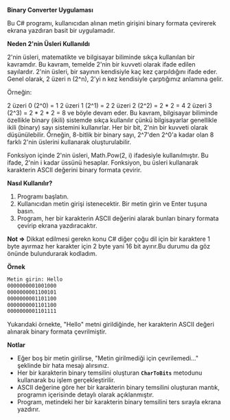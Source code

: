 **Binary Converter Uygulaması**

Bu C# programı, kullanıcıdan alınan metin girişini binary formata çevirerek ekrana yazdıran basit bir uygulamadır.

**Neden 2'nin Üsleri Kullanıldı**

2'nin üsleri, matematikte ve bilgisayar biliminde sıkça kullanılan bir kavramdır. Bu kavram, temelde 2'nin bir kuvveti olarak ifade edilen sayılardır. 2'nin üsleri, bir sayının kendisiyle kaç kez çarpıldığını ifade eder. Genel olarak, 2 üzeri n (2^n), 2'yi n kez kendisiyle çarptığımız anlamına gelir.

Örneğin:

2 üzeri 0 (2^0) = 1
2 üzeri 1 (2^1) = 2
2 üzeri 2 (2^2) = 2 * 2 = 4
2 üzeri 3 (2^3) = 2 * 2 * 2 = 8
ve böyle devam eder.
Bu kavram, bilgisayar biliminde özellikle binary (ikili) sistemde sıkça kullanılır çünkü bilgisayarlar genellikle ikili (binary) sayı sistemini kullanırlar. Her bir bit, 2'nin bir kuvveti olarak düşünülebilir. Örneğin, 8-bitlik bir binary sayı, 2^7'den 2^0'a kadar olan 8 farklı 2'nin üslerini kullanarak oluşturulabilir.

Fonksiyon içinde 2'nin üsleri, Math.Pow(2, i) ifadesiyle kullanılmıştır. Bu ifade, 2'nin i kadar üssünü hesaplar. Fonksiyon, bu üsleri kullanarak karakterin ASCII değerini binary formata çevirir.






**Nasıl Kullanılır?**

1. Programı başlatın.
2. Kullanıcıdan metin girişi istenecektir. Bir metin girin ve Enter tuşuna basın.
3. Program, her bir karakterin ASCII değerini alarak bunları binary formata çevirip ekrana yazdıracaktır.

**Not ⇒** Dikkat edilmesi gerekn konu C# diğer çoğu dil için bir karaktere 1 byte ayırmaz her karakter için 2 byte yani 16 bit ayırır.Bu durumu da göz önünde bulundurarak kodladım.

**Örnek**

```bash
Metin girin: Hello
0000000001001000
0000000001100101
0000000001101100
0000000001101100
0000000001101111
```

Yukarıdaki örnekte, "Hello" metni girildiğinde, her karakterin ASCII değeri alınarak binary formata çevrilmiştir.

**Notlar**

- Eğer boş bir metin girilirse, "Metin girilmediği için çevrilemedi..." şeklinde bir hata mesajı alırsınız.
- Her bir karakterin binary temsilini oluşturan **`CharToBits`** metodunu kullanarak bu işlem gerçekleştirilir.
- ASCII değerine göre her bir karakterin binary temsilini oluşturan mantık, programın içerisinde detaylı olarak açıklanmıştır.
- Program, metindeki her bir karakterin binary temsilini ters sırayla ekrana yazdırır.